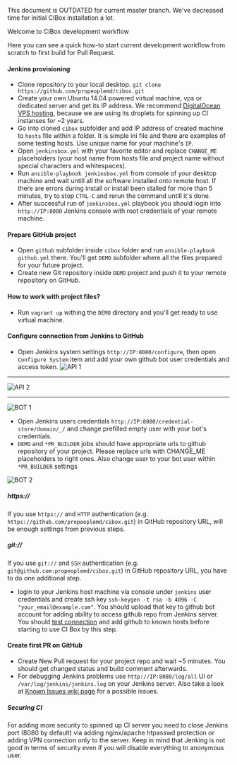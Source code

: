 This document is OUTDATED for current master branch.
We've decreased time for initial CIBox installation a lot.

Welcome to CIBox development workflow

Here you can see a quick how-to start current development workflow from scratch to first build for Pull Request.

#### Jenkins provisioning
* Clone repository to your local desktop. ```git clone https://github.com/propeoplemd/cibox.git```
* Create your own Ubuntu 14.04 powered virtual machine, vps or dedicated server and get its IP address. We recommend [DigitalOcean VPS hosting](http://bit.ly/cibox-digitalocean), because we are using its droplets for spinning up CI instanses for ~2 years.
* Go into cloned ```cibox``` subfolder and add IP address of created machine to ```hosts``` file within a folder. It is simple ini file and there are examples of some testing hosts. Use unique name for your machine's ```IP```.
* Open ```jenkinsbox.yml``` with your favorite editor and replace ```CHANGE_ME``` placeholders (your host name from hosts file and project name without special characters and whitespaces).
* Run ```ansible-playbook jenkinsbox.yml``` from console of your desktop machine and wait untill all the software installed onto remote host. If there are errors during install or install been stalled for more than 5 minutes, try to stop ```CTRL-C``` and rerun the command untill it's done.
* After successful run of ```jenkinsbox.yml``` playbook you should login into ```http://IP:8080``` Jenkins console with root credentials of your remote machine.

#### Prepare GitHub project
* Open ```github``` subfolder inside ```cibox``` folder and run ```ansible-playbook github.yml``` there. You'll get ```DEMO``` subfolder where all the files prepared for your future project.
* Create new Git repository inside ```DEMO``` project and push it to your remote repository on GitHub.

#### How to work with project files?

* Run `vagrant up` withing the `DEMO` directory and you'll get ready to use virtual machine.

#### Configure connection from Jenkins to GitHub
* Open Jenkins system settings ```http://IP:8080/configure```, then open ```Configure System``` item and add your own github bot user credentials and access token.
![API 1](https://cloud.githubusercontent.com/assets/1316234/9269670/853e58fa-4274-11e5-898f-9abf45290f02.png)

---

![API 2](https://cloud.githubusercontent.com/assets/1316234/9269692/a3ae754a-4274-11e5-8d48-ae5798d6c854.png)

---

![BOT 1](https://cloud.githubusercontent.com/assets/1316234/9269705/c4c11bd4-4274-11e5-8e4e-b220d058b925.png)
* Open Jenkins users credentials ```http://IP:8080/credential-store/domain/_/``` and change prefilled empty user with your bot's credentials.
* ```DEMO``` and ```*PR_BUILDER``` jobs should have appropriate urls to github repository of your project. Please replace urls with CHANGE_ME placeholders to right ones. Also change user to your bot user within ```*PR_BUILDER``` settings

![BOT 2](https://cloud.githubusercontent.com/assets/1316234/9269989/c8a446fc-4276-11e5-9ab0-9175cbb339d6.png)

##### https://
If you use `https://` and `HTTP` authentication (e.g. `https://github.com/propeoplemd/cibox.git`) in GitHub repository URL, will be enough settings from previous steps.
##### git://
If you use `git://` and `SSH` authentication (e.g. `git@github.com:propeoplemd/cibox.git`) in GitHub repository URL, you have to do one additional step.
* login to your Jenkins host machine via console under ```jenkins``` user credentials and create ssh key
```ssh-keygen -t rsa -b 4096 -C "your_email@example.com"```. You should upload that key to github bot account for adding ability to access github repo from Jenkins server. You should [test connection](https://help.github.com/articles/generating-ssh-keys/#step-5-test-the-connection) and add github to known hosts before starting to use CI Box by this step.

#### Create first PR on GitHub
* Create New Pull request for your project repo and wait ~5 minutes. You should get changed status and build comment afterwards.
* For debugging Jenkins problems use ```http://IP:8080/log/all``` UI or ```/var/log/jenkins/jenkins.log``` on your Jenkins server. Also take a look at [Known Issues wiki page](https://github.com/propeoplemd/cibox/wiki/Known-Issues) for a possible issues.

##### Securing CI
For adding more security to spinned up CI server you need to close Jenkins port (8080 by default) via adding nginx/apache htpasswd protection or adding VPN connection only to the server.
Keep in mind that Jenking is not good in terms of security even if you will disable everything to anonymous user.